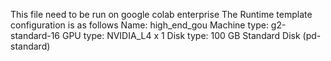 This file need to be run on google colab enterprise
The Runtime template configuration is as follows
Name: high_end_gou
Machine type: g2-standard-16
GPU type: NVIDIA_L4 x 1
Disk type: 100 GB Standard Disk (pd-standard)
